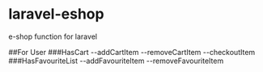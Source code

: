 # laravel-eshop
e-shop function for laravel

##For User
###HasCart
--addCartItem
--removeCartItem
--checkoutItem
###HasFavouriteList
--addFavouriteItem
--removeFavouriteItem


